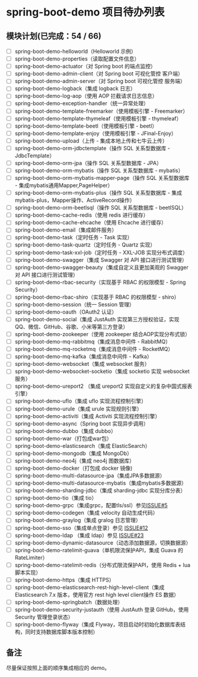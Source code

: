 # spring-boot-demo 项目待办列表

## 模块计划(已完成：54 / 66)

- [ ] spring-boot-demo-helloworld（Helloworld 示例）
- [ ] spring-boot-demo-properties（读取配置文件信息）
- [ ] spring-boot-demo-actuator（对 Spring boot 的端点监控）
- [ ] spring-boot-demo-admin-client（对 Spring boot 可视化管控 客户端）
- [ ] spring-boot-demo-admin-server（对 Spring boot 可视化管控 服务端）
- [ ] spring-boot-demo-logback（集成 logback 日志）
- [ ] spring-boot-demo-log-aop（使用 AOP 拦截请求日志信息）
- [ ] spring-boot-demo-exception-handler（统一异常处理）
- [ ] spring-boot-demo-template-freemarker（使用模板引擎 - Freemarker）
- [ ] spring-boot-demo-template-thymeleaf（使用模板引擎 - thymeleaf）
- [ ] spring-boot-demo-template-beetl（使用模板引擎 - beetl）
- [ ] spring-boot-demo-template-enjoy（使用模板引擎 - JFinal-Enjoy）
- [ ] spring-boot-demo-upload（上传 - 集成本地上传和七牛云上传）
- [ ] spring-boot-demo-orm-jdbctemplate（操作 SQL 关系型数据库 - JdbcTemplate）
- [ ] spring-boot-demo-orm-jpa（操作 SQL 关系型数据库 - JPA）
- [ ] spring-boot-demo-orm-mybatis（操作 SQL 关系型数据库 - mybatis）
- [ ] spring-boot-demo-orm-mybatis-mapper-page（操作 SQL 关系型数据库 - 集成mybatis通用Mapper,PageHelper）
- [ ] spring-boot-demo-orm-mybatis-plus（操作 SQL 关系型数据库 - 集成mybatis-plus，Mapper操作、ActiveRecord操作）
- [ ] spring-boot-demo-orm-beetlsql（操作 SQL 关系型数据库 - beetlSQL）
- [ ] spring-boot-demo-cache-redis（使用 redis 进行缓存）
- [ ] spring-boot-demo-cache-ehcache（使用 Ehcache 进行缓存）
- [ ] spring-boot-demo-email（集成邮件服务）
- [ ] spring-boot-demo-task（定时任务 - Task 实现）
- [ ] spring-boot-demo-task-quartz（定时任务 - Quartz 实现）
- [ ] spring-boot-demo-task-xxl-job（定时任务 - XXL-JOB 实现分布式调度）
- [ ] spring-boot-demo-swagger（集成 Swagger 对 API 接口进行测试管理）
- [ ] spring-boot-demo-swagger-beauty（集成自定义且更加美观的 Swagger 对 API 接口进行测试管理）
- [ ] spring-boot-demo-rbac-security（实现基于 RBAC 的权限模型 - Spring Security）
- [ ] spring-boot-demo-rbac-shiro（实现基于 RBAC 的权限模型 - shiro）
- [ ] spring-boot-demo-session（统一 Session 管理）
- [ ] spring-boot-demo-oauth（OAuth2 认证）
- [ ] spring-boot-demo-social（集成 JustAuth 实现第三方授权验证，实现 QQ、微信、GitHub、谷歌、小米等第三方登录）
- [ ] spring-boot-demo-zookeeper（使用 zookeeper 结合AOP实现分布式锁）
- [ ] spring-boot-demo-mq-rabbitmq（集成消息中间件 - RabbitMQ）
- [ ] spring-boot-demo-mq-rocketmq（集成消息中间件 - RocketMQ）
- [ ] spring-boot-demo-mq-kafka（集成消息中间件 - Kafka）
- [ ] spring-boot-demo-websocket（集成 websocket 服务）
- [ ] spring-boot-demo-websocket-socketio（集成 socketio 实现 websocket 服务）
- [ ] spring-boot-demo-ureport2 （集成 ureport2 实现自定义的复杂中国式报表引擎）
- [ ] spring-boot-demo-uflo（集成  uflo 实现流程控制引擎）
- [ ] spring-boot-demo-urule（集成  urule 实现规则引擎）
- [ ] spring-boot-demo-activiti（集成 Activiti 实现流程控制引擎）
- [ ] spring-boot-demo-async（Spring boot 实现异步调用）
- [ ] spring-boot-demo-dubbo（集成 dubbo）
- [ ] spring-boot-demo-war（打包成war包）
- [ ] spring-boot-demo-elasticsearch（集成 ElasticSearch）
- [ ] spring-boot-demo-mongodb（集成 MongoDb）
- [ ] spring-boot-demo-neo4j（集成 neo4j 图数据库）
- [ ] spring-boot-demo-docker（打包成 docker 镜像)
- [ ] spring-boot-demo-multi-datasource-jpa（集成JPA多数据源）
- [ ] spring-boot-demo-multi-datasource-mybatis（集成mybatis多数据源）
- [ ] spring-boot-demo-sharding-jdbc（集成 sharding-jdbc 实现分库分表）
- [ ] spring-boot-demo-tio（集成 tio）
- [ ] spring-boot-demo-grpc（集成grpc，配置tls/ssl）参见[ISSUE#5](https://github.com/xkcoding/spring-boot-demo/issues/5)
- [ ] spring-boot-demo-codegen（集成 velocity 自动生成代码）
- [ ] spring-boot-demo-graylog（集成 gralog 日志管理）
- [ ] spring-boot-demo-sso（集成单点登录）参见 [ISSUE#12](https://github.com/xkcoding/spring-boot-demo/issues/12)
- [ ] spring-boot-demo-ldap （集成 ldap）参见 [ISSUE#23](https://github.com/xkcoding/spring-boot-demo/issues/23)
- [ ] spring-boot-demo-dynamic-datasource（动态添加数据源，切换数据源）
- [ ] spring-boot-demo-ratelimit-guava（单机限流保护API，集成 Guava 的 RateLimiter）
- [ ] spring-boot-demo-ratelimit-redis（分布式限流保护API，使用 Redis + lua 脚本实现）
- [ ] spring-boot-demo-https（集成 HTTPS）
- [ ] spring-boot-demo-elasticsearch-rest-high-level-client（集成 Elasticsearch 7.x 版本，使用官方 rest high level client操作 ES 数据）
- [ ] spring-boot-demo-springbatch（数据处理）
- [ ] spring-boot-demo-security-justauth（使用 JustAuth 登录 GitHub，使用 Security 管理登录状态）
- [ ] spring-boot-demo-flyway（集成 Flyway，项目启动时初始化数据库表结构，同时支持数据库脚本版本控制）

## 备注

尽量保证按照上面的顺序集成相应的 demo。

